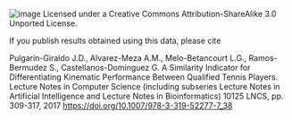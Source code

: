 ![image](https://user-images.githubusercontent.com/83523497/119057894-eeeff880-b992-11eb-9cf1-267fef271e74.png)
Licensed under a Creative Commons Attribution-ShareAlike 3.0 Unported License.

If you publish results obtained using this data, please cite

Pulgarin-Giraldo J.D., Alvarez-Meza A.M., Melo-Betancourt L.G., Ramos-Bermudez S., Castellanos-Dominguez G. A Similarity Indicator for Differentiating Kinematic Performance Between Qualified Tennis Players. Lecture Notes in Computer Science (including subseries Lecture Notes in Artificial Intelligence and Lecture Notes in Bioinformatics) 10125 LNCS, pp. 309-317, 2017 https://doi.org/10.1007/978-3-319-52277-7_38

